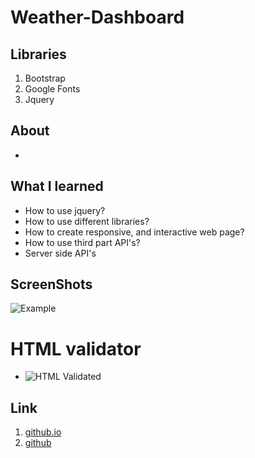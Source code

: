 # Weather-Dashboard

## Libraries
1. Bootstrap
2. Google Fonts
3. Jquery

## About
- 

## What I learned
- How to use jquery?
- How to use different libraries?
- How to create responsive, and interactive web page?
- How to use third part API's?
- Server side API's

## ScreenShots

![Example](...)

# HTML validator

- ![HTML Validated](...)

## Link
1. [github.io](https://tolgas92.github.io/Weather-Dashboard/)
2. [github](https://github.com/TolgaS92/Weather-Dashboard)
